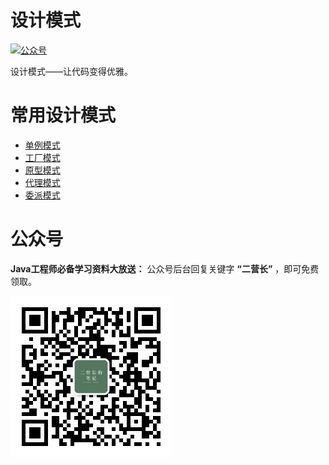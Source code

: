 # 设计模式

  <a href="#公众号"><img src="https://img.shields.io/badge/%E5%85%AC%E4%BC%97%E5%8F%B7-%E4%BA%8C%E8%90%A5%E9%95%BF%E7%9A%84%E7%AC%94%E8%AE%B0-brightgreen" alt="公众号"></a>

设计模式——让代码变得优雅。

# 常用设计模式

* [单例模式](docs/Java面试必备：手写单例模式.md)
* [工厂模式](docs/工厂模式超详解（代码示例）.md)
* [原型模式](docs/设计模式之原型模式.md)
* [代理模式](docs/设计模式之代理模式.md)
* [委派模式](docs/设计模式之委派模式，大名鼎鼎的Spring都在用.md)

# 公众号

**Java工程师必备学习资料大放送：** 公众号后台回复关键字 **“二营长”** ，即可免费领取。

![我的公众号](docs/images/112-08.jpg)
